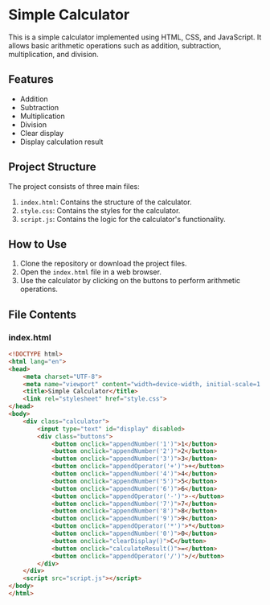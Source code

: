 # Simple Calculator

This is a simple calculator implemented using HTML, CSS, and JavaScript. It allows basic arithmetic operations such as addition, subtraction, multiplication, and division.

## Features

- Addition
- Subtraction
- Multiplication
- Division
- Clear display
- Display calculation result

## Project Structure

The project consists of three main files:

1. `index.html`: Contains the structure of the calculator.
2. `style.css`: Contains the styles for the calculator.
3. `script.js`: Contains the logic for the calculator's functionality.

## How to Use

1. Clone the repository or download the project files.
2. Open the `index.html` file in a web browser.
3. Use the calculator by clicking on the buttons to perform arithmetic operations.

## File Contents

### index.html

```html
<!DOCTYPE html>
<html lang="en">
<head>
    <meta charset="UTF-8">
    <meta name="viewport" content="width=device-width, initial-scale=1.0">
    <title>Simple Calculator</title>
    <link rel="stylesheet" href="style.css">
</head>
<body>
    <div class="calculator">
        <input type="text" id="display" disabled>
        <div class="buttons">
            <button onclick="appendNumber('1')">1</button>
            <button onclick="appendNumber('2')">2</button>
            <button onclick="appendNumber('3')">3</button>
            <button onclick="appendOperator('+')">+</button>
            <button onclick="appendNumber('4')">4</button>
            <button onclick="appendNumber('5')">5</button>
            <button onclick="appendNumber('6')">6</button>
            <button onclick="appendOperator('-')">-</button>
            <button onclick="appendNumber('7')">7</button>
            <button onclick="appendNumber('8')">8</button>
            <button onclick="appendNumber('9')">9</button>
            <button onclick="appendOperator('*')">*</button>
            <button onclick="appendNumber('0')">0</button>
            <button onclick="clearDisplay()">C</button>
            <button onclick="calculateResult()">=</button>
            <button onclick="appendOperator('/')">/</button>
        </div>
    </div>
    <script src="script.js"></script>
</body>
</html>
